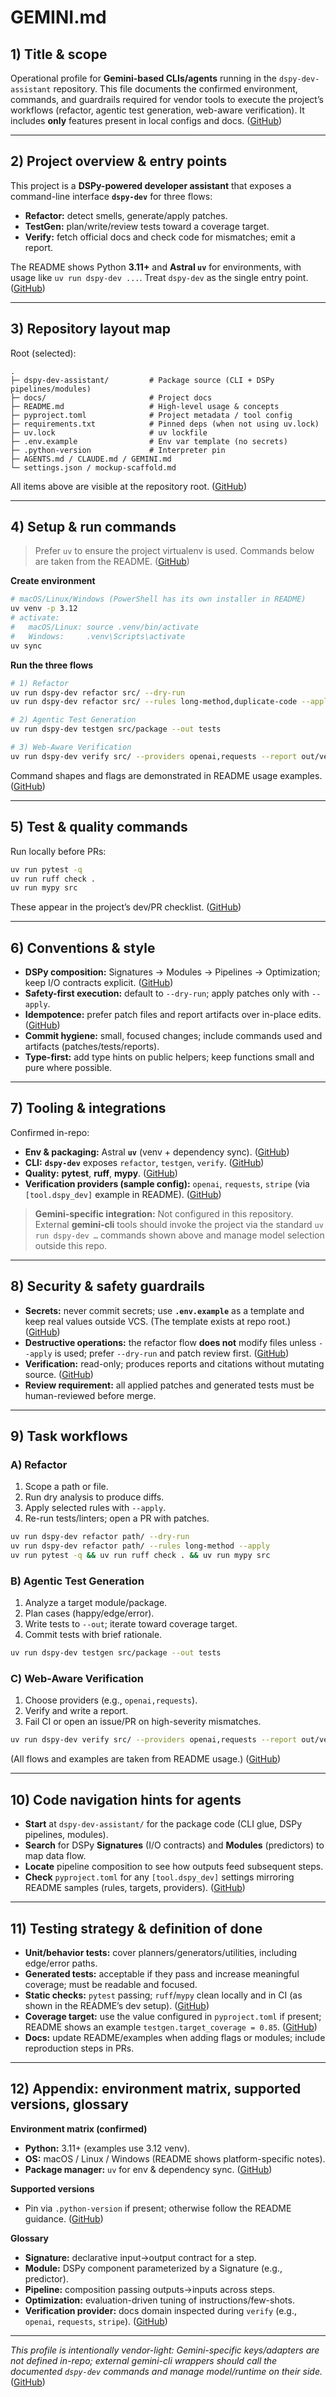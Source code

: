 # GEMINI.md

## 1) Title & scope

Operational profile for **Gemini-based CLIs/agents** running in the `dspy-dev-assistant` repository. This file documents the confirmed environment, commands, and guardrails required for vendor tools to execute the project’s workflows (refactor, agentic test generation, web-aware verification). It includes **only** features present in local configs and docs. ([GitHub][1])

---

## 2) Project overview & entry points

This project is a **DSPy-powered developer assistant** that exposes a command-line interface **`dspy-dev`** for three flows:

* **Refactor:** detect smells, generate/apply patches.
* **TestGen:** plan/write/review tests toward a coverage target.
* **Verify:** fetch official docs and check code for mismatches; emit a report.

The README shows Python **3.11+** and **Astral `uv`** for environments, with usage like `uv run dspy-dev ...`. Treat `dspy-dev` as the single entry point. ([GitHub][1])

---

## 3) Repository layout map

Root (selected):

```
.
├─ dspy-dev-assistant/         # Package source (CLI + DSPy pipelines/modules)
├─ docs/                       # Project docs
├─ README.md                   # High-level usage & concepts
├─ pyproject.toml              # Project metadata / tool config
├─ requirements.txt            # Pinned deps (when not using uv.lock)
├─ uv.lock                     # uv lockfile
├─ .env.example                # Env var template (no secrets)
├─ .python-version             # Interpreter pin
├─ AGENTS.md / CLAUDE.md / GEMINI.md
└─ settings.json / mockup-scaffold.md
```

All items above are visible at the repository root. ([GitHub][1])

---

## 4) Setup & run commands

> Prefer `uv` to ensure the project virtualenv is used. Commands below are taken from the README. ([GitHub][1])

**Create environment**

```bash
# macOS/Linux/Windows (PowerShell has its own installer in README)
uv venv -p 3.12
# activate:
#   macOS/Linux: source .venv/bin/activate
#   Windows:     .venv\Scripts\activate
uv sync
```

**Run the three flows**

```bash
# 1) Refactor
uv run dspy-dev refactor src/ --dry-run
uv run dspy-dev refactor src/ --rules long-method,duplicate-code --apply

# 2) Agentic Test Generation
uv run dspy-dev testgen src/package --out tests

# 3) Web-Aware Verification
uv run dspy-dev verify src/ --providers openai,requests --report out/verify.md
```

Command shapes and flags are demonstrated in README usage examples. ([GitHub][1])

---

## 5) Test & quality commands

Run locally before PRs:

```bash
uv run pytest -q
uv run ruff check .
uv run mypy src
```

These appear in the project’s dev/PR checklist. ([GitHub][1])

---

## 6) Conventions & style

* **DSPy composition:** Signatures → Modules → Pipelines → Optimization; keep I/O contracts explicit. ([GitHub][1])
* **Safety-first execution:** default to `--dry-run`; apply patches only with `--apply`.
* **Idempotence:** prefer patch files and report artifacts over in-place edits. ([GitHub][1])
* **Commit hygiene:** small, focused changes; include commands used and artifacts (patches/tests/reports).
* **Type-first:** add type hints on public helpers; keep functions small and pure where possible.

---

## 7) Tooling & integrations

Confirmed in-repo:

* **Env & packaging:** Astral **`uv`** (venv + dependency sync). ([GitHub][1])
* **CLI:** **`dspy-dev`** exposes `refactor`, `testgen`, `verify`. ([GitHub][1])
* **Quality:** **pytest**, **ruff**, **mypy**. ([GitHub][1])
* **Verification providers (sample config):** `openai`, `requests`, `stripe` (via `[tool.dspy_dev]` example in README). ([GitHub][1])

> **Gemini-specific integration:** Not configured in this repository. External **gemini-cli** tools should invoke the project via the standard `uv run dspy-dev …` commands shown above and manage model selection outside this repo.

---

## 8) Security & safety guardrails

* **Secrets:** never commit secrets; use **`.env.example`** as a template and keep real values outside VCS. (The template exists at repo root.) ([GitHub][1])
* **Destructive operations:** the refactor flow **does not** modify files unless `--apply` is used; prefer `--dry-run` and patch review first. ([GitHub][1])
* **Verification:** read-only; produces reports and citations without mutating source. ([GitHub][1])
* **Review requirement:** all applied patches and generated tests must be human-reviewed before merge.

---

## 9) Task workflows

### A) Refactor

1. Scope a path or file.
2. Run dry analysis to produce diffs.
3. Apply selected rules with `--apply`.
4. Re-run tests/linters; open a PR with patches.

```bash
uv run dspy-dev refactor path/ --dry-run
uv run dspy-dev refactor path/ --rules long-method --apply
uv run pytest -q && uv run ruff check . && uv run mypy src
```

### B) Agentic Test Generation

1. Analyze a target module/package.
2. Plan cases (happy/edge/error).
3. Write tests to `--out`; iterate toward coverage target.
4. Commit tests with brief rationale.

```bash
uv run dspy-dev testgen src/package --out tests
```

### C) Web-Aware Verification

1. Choose providers (e.g., `openai,requests`).
2. Verify and write a report.
3. Fail CI or open an issue/PR on high-severity mismatches.

```bash
uv run dspy-dev verify src/ --providers openai,requests --report out/verify.md
```

(All flows and examples are taken from README usage.) ([GitHub][1])

---

## 10) Code navigation hints for agents

* **Start** at `dspy-dev-assistant/` for the package code (CLI glue, DSPy pipelines, modules).
* **Search** for DSPy **Signatures** (I/O contracts) and **Modules** (predictors) to map data flow.
* **Locate** pipeline composition to see how outputs feed subsequent steps.
* **Check** `pyproject.toml` for any `[tool.dspy_dev]` settings mirroring README samples (rules, targets, providers). ([GitHub][1])

---

## 11) Testing strategy & definition of done

* **Unit/behavior tests:** cover planners/generators/utilities, including edge/error paths.
* **Generated tests:** acceptable if they pass and increase meaningful coverage; must be readable and focused.
* **Static checks:** `pytest` passing; `ruff`/`mypy` clean locally and in CI (as shown in the README’s dev setup). ([GitHub][1])
* **Coverage target:** use the value configured in `pyproject.toml` if present; README shows an example `testgen.target_coverage = 0.85`. ([GitHub][1])
* **Docs:** update README/examples when adding flags or modules; include reproduction steps in PRs.

---

## 12) Appendix: environment matrix, supported versions, glossary

**Environment matrix (confirmed)**

* **Python:** 3.11+ (examples use 3.12 venv).
* **OS:** macOS / Linux / Windows (README shows platform-specific notes).
* **Package manager:** `uv` for env & dependency sync. ([GitHub][1])

**Supported versions**

* Pin via `.python-version` if present; otherwise follow the README guidance. ([GitHub][1])

**Glossary**

* **Signature:** declarative input→output contract for a step.
* **Module:** DSPy component parameterized by a Signature (e.g., predictor).
* **Pipeline:** composition passing outputs→inputs across steps.
* **Optimization:** evaluation-driven tuning of instructions/few-shots.
* **Verification provider:** docs domain inspected during `verify` (e.g., `openai`, `requests`, `stripe`). ([GitHub][1])

---

*This profile is intentionally vendor-light: Gemini-specific keys/adapters are not defined in-repo; external gemini-cli wrappers should call the documented `dspy-dev` commands and manage model/runtime on their side.* ([GitHub][1])

[1]: https://github.com/AcidicSoil/dspy-dev-assistant "GitHub - AcidicSoil/dspy-dev-assistant"
